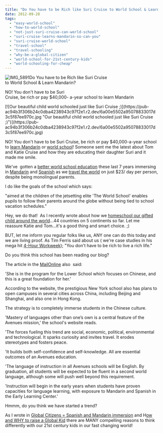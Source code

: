 ```yaml
---
title: "Do You have to be Rich like Suri Cruise to World School & Learn Mandarin?"
date: 2012-09-28
tags: 
  - "easy-world-school"
  - "how-to-world-school"
  - "not-just-suri-cruise-can-world-school"
  - "suri-cruise-learns-mandarin-so-can-you"
  - "suri-cruise-world-school"
  - "travel-school"
  - "travel-schooling"
  - "why-be-a-global-citizen"
  - "world-school-for-21st-century-kids"
  - "world-schooling-for-cheap"
---
```


![IMG_5891](https://pub-ac94b3f306b24c0dba4238943c97f2e1.r2.dev/6a00e5502a95078833017ee3d4ef4c970d.jpg)Do You have to be Rich like Suri Cruise  
to World School & Learn Mandarin?  
  
NO! You don't have to be Suri  
Cruise, be rich or pay $40,000- 
a-year school to learn Mandarin

<!--more--> [![Our beautiful child world schooled just like Suri Cruise ;)](https://pub-ac94b3f306b24c0dba4238943c97f2e1.r2.dev/6a00e5502a95078833017d3c5f87ee970c.jpg "Our beautiful child world schooled just like Suri Cruise ;)")](https://pub-ac94b3f306b24c0dba4238943c97f2e1.r2.dev/6a00e5502a95078833017d3c5f87ee970c.jpg)  
  
NO! You don't have to be Suri Cruise, be rich or pay $40,000-a-year school to [learn Mandarin](http://soultravelers3new.local/2012/06/why-learn-mandarin-in-tropical-asia-penang.html "learn Mandarin") or [world school](http://soultravelers3new.local/2010/03/long-term-family-travel-homeschool-roadschool-world-school-digitalnomad-lifestyle-design-virtual-.html "world school")! Someone sent me the latest about Tom and Katie Cruise and how they are educating their daughter Suri and it made me smile.  
  
We've  gotten a [better world school education](http://soultravelers3new.local/2009/04/how-to-travel-the-world-as-a-digital-nomad-family.html "better world school education around the world") these last 7 years immersing in [Mandarin](http://soultravelers3new.local/2011/01/only-american-girl-in-an-all-mandarin-school-chinese-immersion-in-language-culture-through-school.html "American girl learning Mandarin in Asia") and [Spanish](http://soultravelers3new.local/2010/07/schools-out-forever-expat-immersion-spanish-in-spain-digital-nomad-education-for-kids-who-travel.html "best education in Spanish ") as we [travel the world](http://soultravelers3new.local/2012/01/amazing-family-world-tour.html "travel the world") on just $23/ day per person, despite being monolingual parents.  
  
I do like the goals of the school which says:  
  
"aimed at the children of the jetsetting elite 'The World School' enables pupils to follow their parents around the globe without being tied to school vacation schedules."  
  
  
Hey, we do that!  As I recently wrote about how we [homeschool our gifted child around the world](http://soultravelers3new.local/2012/09/how-to-homeschool-through-travel-with-a-gifted-child-.html "How to homeschool around the world with gifted child")...44 countries on 5 continents so far. Let me reassure Katie and Tom...it's a good thing and smart choice. ;)  
  
BUT, let me inform you regular folks like us, ANY one can do this today and we are living proof. As Tim Ferris said about us ( we're case studies in his mega hit [4-Hour Workweek](http://soultravelers3new.local/2010/03/the-4hour-workweek-review-by-world-traveling-family-rich-global-digital-lifestyle-design.html "4-Hour workweek review")); "You don't have to be rich to live a rich life."  
  
Do you think this school has been reading our blog?  
  
The article in the [MailOnline](http://www.dailymail.co.uk/tvshowbiz/article-2209685/Suri-Cruise-learning-Mandarin-Chinese-new-40-000-year-school.html?ito=feeds-newsxml "mail online suri cruise world school") also  said:  
  
'She is in the program for the Lower School which focuses on Chinese, and this is a great foundation for her.'

According to the website, the prestigious New York school also has plans to open campuses in several cities across China, including Beijing and Shanghai, and also one in Hong Kong.

The strategy is to completely immerse students in the Chinese culture.

'Mastery of languages other than one’s own is a central feature of the Avenues mission,' the school's website reads.  
  

'The forces fueling this trend are social, economic, political, environmental and technological. It sparks curiosity and invites travel. It erodes stereotypes and fosters peace.

'It builds both self-confidence and self-knowledge. All are essential outcomes of an Avenues education.

'The language of instruction in all Avenues schools will be English. By graduation, all students will be expected to be fluent in a second world language, although some will push well beyond this requirement.  
  
'Instruction will begin in the early years when students have proven capacities for language learning, with exposure to Mandarin and Spanish in the Early Learning Center.'  
  
  
Hmmm, do you think we have started a trend?  
  
As I wrote in [Global Citizens = Spanish and Mandarin immersion](http://soultravelers3new.local/2012/05/global-citizens-spanish-and-mandarin-immersion.html "spanish and mandarin immersion") and H[ow and WHY to raise a Global Kid](http://soultravelers3new.local/2011/07/how-to-and-why-raise-a-global-kid.html "how and why to raise a global kid") there are MANY compelling reasons to think differently with our 21st century kids in our fast changing world!
